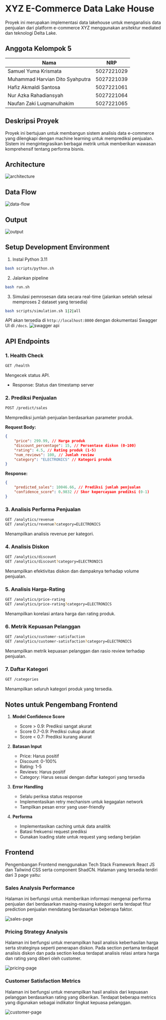 # XYZ E-Commerce Data Lake House

Proyek ini merupakan implementasi data lakehouse untuk menganalisis data penjualan dari platform e-commerce XYZ menggunakan arsitektur mediated dan teknologi Delta Lake.

## Anggota Kelompok 5

| Nama                            | NRP        |
| ------------------------------- | ---------- |
| Samuel Yuma Krismata            | 5027221029 |
| Muhammad Harvian Dito Syahputra | 5027221039 |
| Hafiz Akmaldi Santosa           | 5027221061 |
| Nur Azka Rahadiansyah           | 5027221064 |
| Naufan Zaki Luqmanulhakim       | 5027221065 |

## Deskripsi Proyek

Proyek ini bertujuan untuk membangun sistem analisis data e-commerce yang dilengkapi dengan machine learning untuk memprediksi penjualan. Sistem ini mengintegrasikan berbagai metrik untuk memberikan wawasan komprehensif tentang performa bisnis.

## Architecture

![architecture](image/architecture.png)

## Data Flow

![data-flow](image/data-flow.png)

## Output

![output](image/output.png)

## Setup Development Environment

1. Instal Python 3.11

```bash
bash scripts/python.sh
```

2. Jalankan pipeline

```bash
bash run.sh
```

3. Simulasi pemrosesan data secara real-time (jalankan setelah selesai memproses 2 dataset yang tersedia)

```bash
bash scripts/simulation.sh 1|2|all
```

API akan tersedia di `http://localhost:8000` dengan dokumentasi Swagger UI di `/docs`.
![swagger api](image/api-docs.png)

## API Endpoints

### 1. Health Check

```bash
GET /health
```

Mengecek status API.

- Response: Status dan timestamp server

### 2. Prediksi Penjualan

```bash
POST /predict/sales
```

Memprediksi jumlah penjualan berdasarkan parameter produk.

**Request Body:**

```json
{
	"price": 299.99, // Harga produk
	"discount_percentage": 15, // Persentase diskon (0-100)
	"rating": 4.5, // Rating produk (1-5)
	"num_reviews": 100, // Jumlah review
	"category": "ELECTRONICS" // Kategori produk
}
```

**Response:**

```json
{
	"predicted_sales": 10046.66, // Prediksi jumlah penjualan
	"confidence_score": 0.9832 // Skor kepercayaan prediksi (0-1)
}
```

### 3. Analisis Performa Penjualan

```bash
GET /analytics/revenue
GET /analytics/revenue?category=ELECTRONICS
```

Menampilkan analisis revenue per kategori.

### 4. Analisis Diskon

```bash
GET /analytics/discount
GET /analytics/discount?category=ELECTRONICS
```

Menampilkan efektivitas diskon dan dampaknya terhadap volume penjualan.

### 5. Analisis Harga-Rating

```bash
GET /analytics/price-rating
GET /analytics/price-rating?category=ELECTRONICS
```

Menampilkan korelasi antara harga dan rating produk.

### 6. Metrik Kepuasan Pelanggan

```bash
GET /analytics/customer-satisfaction
GET /analytics/customer-satisfaction?category=ELECTRONICS
```

Menampilkan metrik kepuasan pelanggan dan rasio review terhadap penjualan.

### 7. Daftar Kategori

```bash
GET /categories
```

Menampilkan seluruh kategori produk yang tersedia.

<!-- ## Penggunaan API untuk Frontend

### Contoh Penggunaan dengan JavaScript/React

```javascript
// Fungsi untuk mendapatkan prediksi penjualan
const getPredictionSales = async (productData) => {
	const response = await fetch("http://localhost:8000/predict/sales", {
		method: "POST",
		headers: {
			"Content-Type": "application/json",
		},
		body: JSON.stringify({
			price: productData.price,
			discount_percentage: productData.discount,
			rating: productData.rating,
			num_reviews: productData.reviews,
			category: productData.category,
		}),
	});

	const data = await response.json();
	return {
		predictedSales: data.predicted_sales,
		confidence: data.confidence_score,
	};
};

// Fungsi untuk mendapatkan analisis kategori
const getCategoryAnalytics = async (category) => {
	const endpoints = ["revenue", "discount", "price-rating", "customer-satisfaction"];

	const analytics = {};

	for (const endpoint of endpoints) {
		const url = category ? `http://localhost:8000/analytics/${endpoint}?category=${category}` : `http://localhost:8000/analytics/${endpoint}`;

		const response = await fetch(url);
		analytics[endpoint] = await response.json();
	}

	return analytics;
};
``` -->

## Notes untuk Pengembang Frontend

1. **Model Confidence Score**

   - Score > 0.9: Prediksi sangat akurat
   - Score 0.7-0.9: Prediksi cukup akurat
   - Score < 0.7: Prediksi kurang akurat

2. **Batasan Input**

   - Price: Harus positif
   - Discount: 0-100%
   - Rating: 1-5
   - Reviews: Harus positif
   - Category: Harus sesuai dengan daftar kategori yang tersedia

3. **Error Handling**

   - Selalu periksa status response
   - Implementasikan retry mechanism untuk kegagalan network
   - Tampilkan pesan error yang user-friendly

4. **Performa**
   - Implementasikan caching untuk data analitik
   - Batasi frekuensi request prediksi
   - Gunakan loading state untuk request yang sedang berjalan

## Frontend

Pengembangan Frontend menggunakan Tech Stack Framework React JS dan Tailwind CSS serta component ShadCN. Halaman yang tersedia terdiri dari 3 page yaitu:

### Sales Analysis Performance

Halaman ini berfungsi untuk memberikan informasi mengenai performa penjualan dari berdasarkan masing-masing kategori serta terdapat fitur prediction penjualan mendatang berdasarkan beberapa faktor.

![sales-page](image/sales-page.png)

### Pricing Strategy Analysis

Halaman ini berfungsi untuk menampilkan hasil analisis keberhasilan harga serta strateginya seperti penerapan diskon. Pada section pertama terdapat analisis diskon dan pada section kedua terdapat analisis relasi antara harga dan rating yang diberi oleh customer.

![pricing-page](image/pricing-page.png)

### Customer Satisfaction Metrics

Halaman ini berfungsi untuk menampilkan hasil analisis dari kepuasan pelanggan berdasarkan rating yang diberikan. Terdapat beberapa metrics yang digunakan sebagai indikator tingkat kepuasa pelanggan.

![customer-page](image/customer-page.png)
